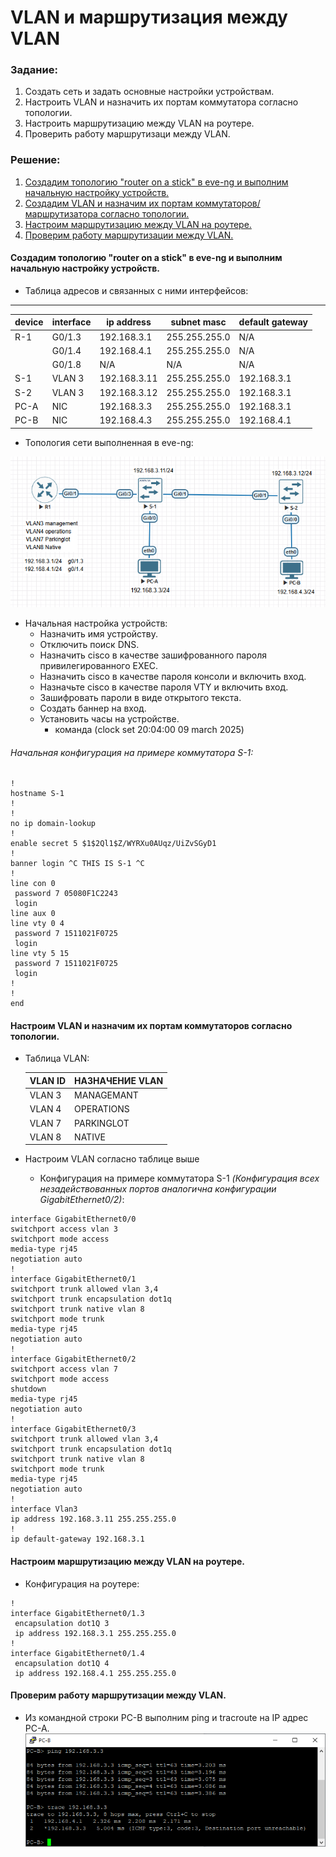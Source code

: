 # VLAN и маршрутизация между VLAN
### Задание: 
 1. Создать сеть и задать основные настройки устройствам.
 2. Настроить VLAN и назначить их портам коммутатора согласно топологии.
 3. Настроить маршрутизацию между VLAN на роутере.
 4. Проверить работу маршрутизаци между VLAN.
### Решение:
 1. [Создадим топологию "router on a stick" в eve-ng и выполним начальную настройку устройств.](#title1)
 2. [Создадим VLAN и назначим их портам коммутаторов/маршрутизатора согласно топологии.](#title2)
 3. [Настроим маршрутизацию между VLAN на роутере.](#title3)
 4. [Проверим работу маршрутизации между VLAN.](#title4)
#### <a id="title1">Создадим топологию "router on a stick" в eve-ng и выполним начальную настройку устройств.</a>

- Таблица адресов и связанных с ними интерфейсов:
----------------------------------------------------------------------------------   
| device | interface | ip address | subnet masc | default gateway | 
| ----   | --------  | --------   | --------    | -------------   |
 | R-1  | G0/1.3     |  192.168.3.1 | 255.255.255.0| N/A |
 |       | G0/1.4 | 192.168.4.1 | 255.255.255.0 | N/A |
  |       | G0/1.8|   N/A |  N/A|  N/A|  N/A|
  |S-1| VLAN 3| 192.168.3.11 | 255.255.255.0 | 192.168.3.1 |
  |S-2 | VLAN 3| 192.168.3.12 | 255.255.255.0 | 192.168.3.1 |
  |PC-A | NIC | 192.168.3.3 | 255.255.255.0 | 192.168.3.1 | 
  |PC-B | NIC |192.168.4.3 | 255.255.255.0 | 192.168.4.1 |
  
  - Топология сети выполненная в eve-ng:

![топология сети](https://github.com/MIranaNightshade/otus-networks/blob/main/lab1_VLAN/jpeg/%D1%82%D0%BE%D0%BF%D0%BE%D0%BB%D0%BE%D0%B3%D0%B8%D1%8F%20%D1%81%D0%B5%D1%82%D0%B8.png)  

- Начальная настройка устройств:
  -  Назначить имя устройству.
  -  Отключить поиск DNS.
  -  Назначить cisco в качестве зашифрованного пароля привилегированного EXEC.
  -  Назначить cisco в качестве пароля консоли и включить вход.
  -  Назначьте cisco в качестве пароля VTY и включить вход.
  -  Зашифровать пароли в виде открытого текста.
  -  Создать баннер на вход.
  -  Установить часы на устройстве.
     - команда (clock set 20:04:00 09 march 2025)

###### Начальная конфигурация на примере коммутатора S-1:
```
!
hostname S-1
!
!
no ip domain-lookup
!
enable secret 5 $1$2Ql1$Z/WYRXu0AUqz/UiZvSGyD1
!
banner login ^C THIS IS S-1 ^C
!
line con 0
 password 7 05080F1C2243
 login
line aux 0
line vty 0 4
 password 7 1511021F0725
 login
line vty 5 15
 password 7 1511021F0725
 login
!
!
end
```
           
#### <a id="title2">Настроим VLAN и назначим их портам коммутаторов согласно топологии.</a>
- Таблица VLAN:
  
  |VLAN ID | НАЗНАЧЕНИЕ VLAN |
  | --- | ---|
  |VLAN 3 | MANAGEMANT|
  |VLAN 4 | OPERATIONS|
  |VLAN 7| PARKINGLOT |
  |VLAN 8 | NATIVE |
  
- Настроим VLAN согласно таблице выше 
  - Конфигурация на примере коммутатора S-1
    *(Конфигурация всех незадействованных портов аналогична конфигурации GigabitEthernet0/2)*:
 
 ```
interface GigabitEthernet0/0
 switchport access vlan 3
 switchport mode access
 media-type rj45
 negotiation auto
!
interface GigabitEthernet0/1
 switchport trunk allowed vlan 3,4
 switchport trunk encapsulation dot1q
 switchport trunk native vlan 8
 switchport mode trunk
 media-type rj45
 negotiation auto
!
interface GigabitEthernet0/2
 switchport access vlan 7
 switchport mode access
 shutdown
 media-type rj45
 negotiation auto
!
interface GigabitEthernet0/3
 switchport trunk allowed vlan 3,4
 switchport trunk encapsulation dot1q
 switchport trunk native vlan 8
 switchport mode trunk
 media-type rj45
 negotiation auto
!
interface Vlan3
 ip address 192.168.3.11 255.255.255.0
!
ip default-gateway 192.168.3.1
```
    
#### <a id="title3">Настроим маршрутизацию между VLAN на роутере.</a>
- Конфигурация на роутере:
```
!
interface GigabitEthernet0/1.3
 encapsulation dot1Q 3
 ip address 192.168.3.1 255.255.255.0
!
interface GigabitEthernet0/1.4
 encapsulation dot1Q 4
 ip address 192.168.4.1 255.255.255.0
```
  
#### <a id="title4">Проверим работу маршрутизации между VLAN.</a>
- Из командной строки PC-B выполним ping и tracroute на IP адрес PC-A.
  ![проверка](https://github.com/MIranaNightshade/otus-networks/blob/main/lab1_VLAN/jpeg/%D0%BF%D1%80%D0%BE%D0%B2%D0%B5%D1%80%D0%BA%D0%B0.png)
